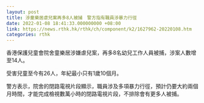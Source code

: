 ```yaml
---
layout: post
title: 涉童樂居虐兒案再多8人被捕　警方指有職員涉暴力行徑
date: 2022-01-08 18:41:33.000000000 +08:00
link: https://news.rthk.hk/rthk/ch/component/k2/1627962-20220108.htm
categories: rthk
---
```


香港保護兒童會院舍童樂居涉嫌虐兒案，再多8名幼兒工作人員被捕，涉案人數增至14人。

受害兒童至今有26人，年紀最小只有1歲10個月。

警方表示，院舍的閉路電視片段顯示，職員涉及多項暴力行徑，預計仍要大約兩個月時間，才能完成檢視數萬小時的閉路電視片段，不排除會有更多人被捕。
